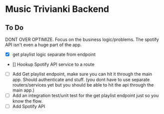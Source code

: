 # Music Trivianki Backend

## To Do

DONT OVER OPTIMIZE. Focus on the business logic/problems. The spotify API isn't even a huge part of the app.

- [x] get playlist logic separate from endpoint
- [] Hookup Spotify API service to a route
- [ ] Add Get playlist endpoint, make sure you can hit it through the main app. Should authenticate and stuff.
      (you dont have to use separate routers/services yet but you should be able to hit the api through the main app.)
- [ ] Add an integration test/unit test for the get playlist endpoint just so you know the flow.
- [ ] Add Spotify API
